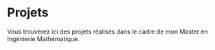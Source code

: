 # Projets
Vous trouverez ici des projets réalisés dans le cadre de mon Master en Ingénierie Mathématique.
